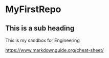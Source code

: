 # MyFirstRepo
## This is a sub heading
This is my sandbox for Engineering


https://www.markdownguide.org/cheat-sheet/

